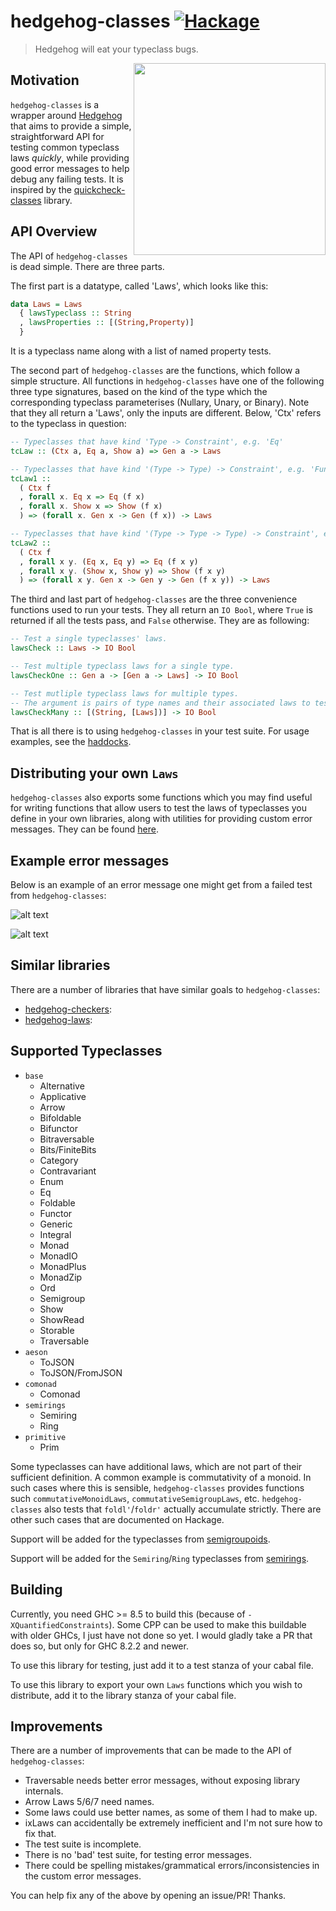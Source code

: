 hedgehog-classes [![Hackage][hackage-shield]][hackage]
================

> Hedgehog will eat your typeclass bugs.

<img src="https://github.com/hedgehogqa/haskell-hedgehog/raw/master/img/hedgehog-logo.png" width="307" align="right"/>

## Motivation

`hedgehog-classes` is a wrapper around [Hedgehog](http://hedgehog.qa/) that aims to provide a simple, straightforward API for testing common typeclass laws <i>quickly</i>, while providing good error messages to help debug any failing tests. It is inspired by the [quickcheck-classes](http://hackage.haskell.org/package/quickcheck-classes) library.

## API Overview

The API of `hedgehog-classes` is dead simple. There are three parts.

The first part is a datatype, called 'Laws', which looks like this:

```haskell
data Laws = Laws
  { lawsTypeclass :: String
  , lawsProperties :: [(String,Property)]
  }
```

It is a typeclass name along with a list of named property tests.

The second part of `hedgehog-classes` are the functions, which follow a simple structure. All functions in `hedgehog-classes` have one of the following three type signatures, based on the kind of the type which the corresponding typeclass parameterises (Nullary, Unary, or Binary). Note that they all return a 'Laws', only the inputs are different. Below, 'Ctx' refers to the typeclass in question:

```haskell
-- Typeclasses that have kind 'Type -> Constraint', e.g. 'Eq'
tcLaw :: (Ctx a, Eq a, Show a) => Gen a -> Laws

-- Typeclasses that have kind '(Type -> Type) -> Constraint', e.g. 'Functor'
tcLaw1 ::
  ( Ctx f
  , forall x. Eq x => Eq (f x)
  , forall x. Show x => Show (f x)
  ) => (forall x. Gen x -> Gen (f x)) -> Laws

-- Typeclasses that have kind '(Type -> Type -> Type) -> Constraint', e.g. 'Bifunctor'
tcLaw2 ::
  ( Ctx f
  , forall x y. (Eq x, Eq y) => Eq (f x y)
  , forall x y. (Show x, Show y) => Show (f x y)
  ) => (forall x y. Gen x -> Gen y -> Gen (f x y)) -> Laws
```

The third and last part of `hedgehog-classes` are the three convenience functions used to run your tests. They all return an `IO Bool`, where `True` is returned if all the tests pass, and `False` otherwise. They are as following:

```haskell
-- Test a single typeclasses' laws.
lawsCheck :: Laws -> IO Bool

-- Test multiple typeclass laws for a single type.
lawsCheckOne :: Gen a -> [Gen a -> Laws] -> IO Bool

-- Test mutliple typeclass laws for multiple types.
-- The argument is pairs of type names and their associated laws to test.
lawsCheckMany :: [(String, [Laws])] -> IO Bool
```

That is all there is to using `hedgehog-classes` in your test suite. For usage examples, see the [haddocks](http://hackage.haskell.org/package/hedgehog-classes).

## Distributing your own `Laws`

`hedgehog-classes` also exports some functions which you may find useful for writing functions that allow users to test the laws of typeclasses you define in your own libraries, along with utilities for providing custom error messages. They can be found [here](http://hackage.haskell.org/package/hedgehog-classes-0.1.0.0/docs/Hedgehog.-Classes.html#g:6).

## Example error messages
Below is an example of an error message one might get from a failed test from `hedgehog-classes`:

![alt text](imgs/badlist.png "Here we can see a definition of foldl' that does not accumulate strictly")

![alt text](imgs/badsemigroup.png "Here we can see a semigroup instance which is not associative")

## Similar libraries
There are a number of libraries that have similar goals to `hedgehog-classes`:

  - [hedgehog-checkers](https://github.com/bitemyapp/hedgehog-checkers):
  - [hedgehog-laws](https://github.com/qfpl/hedgehog-laws):

## Supported Typeclasses

  - `base`
       - Alternative
       - Applicative
       - Arrow
       - Bifoldable
       - Bifunctor
       - Bitraversable
       - Bits/FiniteBits
       - Category
       - Contravariant
       - Enum
       - Eq
       - Foldable
       - Functor
       - Generic
       - Integral
       - Monad
       - MonadIO
       - MonadPlus
       - MonadZip
       - Ord
       - Semigroup
       - Show
       - ShowRead
       - Storable
       - Traversable
  - `aeson`
       - ToJSON
       - ToJSON/FromJSON
  - `comonad`
       - Comonad
  - `semirings`
       - Semiring
       - Ring
  - `primitive`
       - Prim

Some typeclasses can have additional laws, which are not part of their sufficient definition. A common example is commutativity of a monoid. In such cases where this is sensible, `hedgehog-classes` provides functions such `commutativeMonoidLaws`, `commutativeSemigroupLaws`, etc. `hedgehog-classes` also tests that `foldl'`/`foldr'` actually accumulate strictly. There are other such cases that are documented on Hackage.

Support will be added for the typeclasses from [semigroupoids](http://hackage.haskell.org/package/semigroupoids).

Support will be added for the `Semiring`/`Ring` typeclasses from [semirings](http://hackage.haskell.org/package/semirings).

## Building

Currently, you need GHC >= 8.5 to build this (because of `-XQuantifiedConstraints`). Some CPP can be used to make this buildable with older GHCs, I just have not done so yet. I would gladly take a PR that does so, but only for GHC 8.2.2 and newer.

To use this library for testing, just add it to a test stanza of your cabal file.

To use this library to export your own `Laws` functions which you wish to distribute, add it to the library stanza of your cabal file.

  [hackage]: http://hackage.haskell.org/package/hedgehog-classes
  [hackage-shield]: https://img.shields.io/badge/hackage-v0.2.4.1-blue.svg

## Improvements

There are a number of improvements that can be made to the API of `hedgehog-classes`:

  - Traversable needs better error messages, without exposing library internals.
  - Arrow Laws 5/6/7 need names.
  - Some laws could use better names, as some of them I had to make up.
  - ixLaws can accidentally be extremely inefficient and I'm not sure how to fix that.
  - The test suite is incomplete.
  - There is no 'bad' test suite, for testing error messages.
  - There could be spelling mistakes/grammatical errors/inconsistencies in the custom error messages.

You can help fix any of the above by opening an issue/PR! Thanks.
